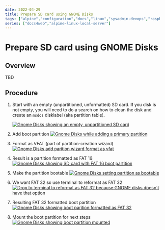 ```yaml
---
date: 2022-04-29
title: Prepare SD card using GNOME Disks
tags: ["alpine","configuration","docs","linux","sysadmin-devops","raspberry-pi","sbc"]
series: ["docs4web","alpine-linux-local-server"]
---
```


# Prepare SD card using GNOME Disks

## Overview

TBD

## Procedure

1. Start with an empty (unpartitioned, unformatted) SD card. If you disk is not empty, you will need to do a search on how to clean the disk and create an `msdos` disklabel (aka partition table).
   
   [![Gnome Disks showing an empty, unpartitioned SD card](01-gnome-disks-empty-sd-card.png)](01-gnome-disks-empty-sd-card.png)

2. Add boot partition
   [![Gnome Disks while adding a primary partition](02-gnome-disks-add-boot-partition.png)](02-gnome-disks-add-boot-partition.png)

3. Format as VFAT (part of partition-creation wizard)
   [![Gnome Disks add parition wizard format as vfat](03-gnome-disks-format-boot-as-vfat.png)](03-gnome-disks-format-boot-as-vfat.png)

4. Result is a partition formatted as FAT 16
   [![Gnome Disks showing SD card with FAT 16 boot partition](04-gnome-disks-sd-card-with-boot-partition.png)](04-gnome-disks-sd-card-with-boot-partition.png)

5. Make the partition bootable
   [![Gnome Disks setting partition as bootable](05-gnome-disks-make-partition-bootable.png)](05-gnome-disks-make-partition-bootable.png)

6. We want FAT 32 so use terminal to reformat as FAT 32
   [![Drop to terminal to reformat as FAT 32 because GNOME disks doesn't have that option](06-terminal-reformat-as-fat32.png)](06-terminal-reformat-as-fat32.png)

7. Resulting FAT 32 formatted boot partition
   [![Gnome Disks showing boot parition formatted as FAT 32](07-gnome-disks-sd-card-with-fat32-boot-partition.png)](07-gnome-disks-sd-card-with-fat32-boot-partition.png)

8. Mount the boot partition for next steps
   [![Gnome Disks showing boot partition mounted](08-gnome-disks-sd-card-mounted-boot-partition.png)](08-gnome-disks-sd-card-mounted-boot-partition.png)
